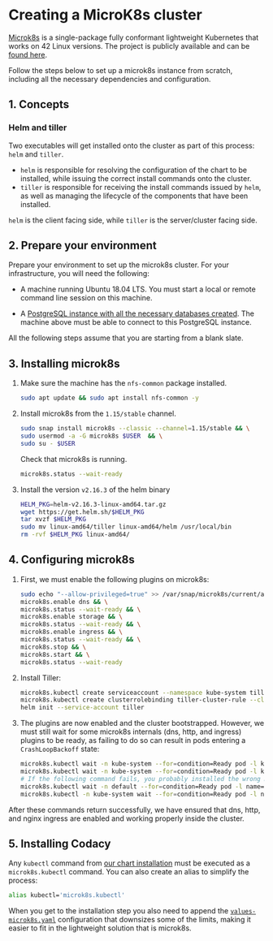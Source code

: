 # Creating a MicroK8s cluster

[Microk8s](https://microk8s.io/) is a single-package fully conformant lightweight Kubernetes that works on 42 Linux versions. The project is publicly available and can be [found here](https://github.com/ubuntu/microk8s).

Follow the steps below to set up a microk8s instance from scratch, including all the necessary dependencies and configuration.

## 1. Concepts

### Helm and tiller

Two executables will get installed onto the cluster as part of this process: `helm` and `tiller`.

-   `helm` is responsible for resolving the configuration of the chart to be installed, while issuing the correct install commands onto the cluster.
-   `tiller` is responsible for receiving the install commands issued by `helm`, as well as managing the lifecycle of the components that have been installed.

`helm` is the client facing side, while `tiller` is the server/cluster facing side.

## 2. Prepare your environment

Prepare your environment to set up the microk8s cluster. For your infrastructure, you will need the following:

-   A machine running Ubuntu 18.04 LTS. You must start a local or remote command line session on this machine.

-   A [PostgreSQL instance with all the necessary databases created](../requirements.md#postgresql-server-setup). The machine above must be able to connect to this PostgreSQL instance.

All the following steps assume that you are starting from a blank slate.

## 3. Installing microk8s

1.  Make sure the machine has the `nfs-common` package installed.

    ```bash
    sudo apt update && sudo apt install nfs-common -y
    ```

2.  Install microk8s from the `1.15/stable` channel.

    ```bash
    sudo snap install microk8s --classic --channel=1.15/stable && \
    sudo usermod -a -G microk8s $USER  && \
    sudo su - $USER
    ```

    Check that microk8s is running.

    ```bash
    microk8s.status --wait-ready
    ```

3.  Install the version `v2.16.3` of the helm binary

    ```bash
    HELM_PKG=helm-v2.16.3-linux-amd64.tar.gz
    wget https://get.helm.sh/$HELM_PKG
    tar xvzf $HELM_PKG
    sudo mv linux-amd64/tiller linux-amd64/helm /usr/local/bin
    rm -rvf $HELM_PKG linux-amd64/
    ```

## 4. Configuring microk8s

1.  First, we must enable the following plugins on microk8s:

    ```bash
    sudo echo "--allow-privileged=true" >> /var/snap/microk8s/current/args/kube-apiserver && \
    microk8s.enable dns && \
    microk8s.status --wait-ready && \
    microk8s.enable storage && \
    microk8s.status --wait-ready && \
    microk8s.enable ingress && \
    microk8s.status --wait-ready && \
    microk8s.stop && \
    microk8s.start && \
    microk8s.status --wait-ready
    ```

2.  Install Tiller:

    ```bash
    microk8s.kubectl create serviceaccount --namespace kube-system tiller && \
    microk8s.kubectl create clusterrolebinding tiller-cluster-rule --clusterrole=cluster-admin --serviceaccount=kube-system:tiller && \
    helm init --service-account tiller
    ```

3.  The plugins are now enabled and the cluster bootstrapped. However, we must still wait for some microk8s internals (dns, http, and ingress) plugins to be ready, as failing to do so can result in pods entering a `CrashLoopBackoff` state:

    ```bash
    microk8s.kubectl wait -n kube-system --for=condition=Ready pod -l k8s-app=kube-dns
    microk8s.kubectl wait -n kube-system --for=condition=Ready pod -l k8s-app=hostpath-provisioner
    # If the following command fails, you probably installed the wrong microk8s version
    microk8s.kubectl wait -n default --for=condition=Ready pod -l name=nginx-ingress-microk8s
    microk8s.kubectl -n kube-system wait --for=condition=Ready pod -l name=tiller
    ```

After these commands return successfully, we have ensured that dns, http, and nginx ingress are enabled and working properly inside the cluster.

## 5. Installing Codacy

Any `kubectl` command from [our chart installation](../index.md#installing-codacy) must be executed as a `microk8s.kubectl` command. You can also create an alias to simplify the process:

```bash
alias kubectl='microk8s.kubectl'
```

When you get to the installation step you also need to append the [`values-microk8s.yaml`](https://github.com/codacy/chart/blob/master/codacy/values-microk8s.yaml) configuration that downsizes some of the limits, making it easier to fit in the lightweight solution that is microk8s.
